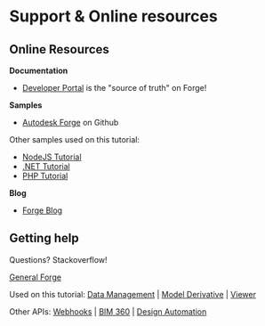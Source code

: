 # Support & Online resources

## Online Resources

**Documentation**

 - [Developer Portal](https://developer.autodesk.com/) is the "source of truth" on Forge!

**Samples**

- [Autodesk Forge](https://github.com/Autodesk-Forge/) on Github

Other samples used on this tutorial:

- [NodeJS Tutorial](https://github.com/Autodesk-Forge/learn.forge.viewmodels/tree/nodejs)
- [.NET Tutorial](https://github.com/Autodesk-Forge/learn.forge.viewmodels/tree/net)
- [PHP Tutorial](https://github.com/Autodesk-Forge/learn.forge.viewmodels/tree/php)

**Blog**

- [Forge Blog](https://forge.autodesk.com/blog/)

## Getting help

Questions? Stackoverflow! 

[General Forge](https://stackoverflow.com/questions/tagged/autodesk-forge)

Used on this tutorial: [Data Management](https://stackoverflow.com/questions/tagged/autodesk-data-management) | [Model Derivative](https://stackoverflow.com/questions/tagged/autodesk-model-derivative) | [Viewer](https://stackoverflow.com/questions/tagged/autodesk-viewer)

Other APIs: [Webhooks](https://stackoverflow.com/questions/tagged/autodesk-webhooks) | [BIM 360](https://stackoverflow.com/questions/tagged/autodesk-bim360) | [Design Automation](https://stackoverflow.com/questions/tagged/autodesk-designautomation)